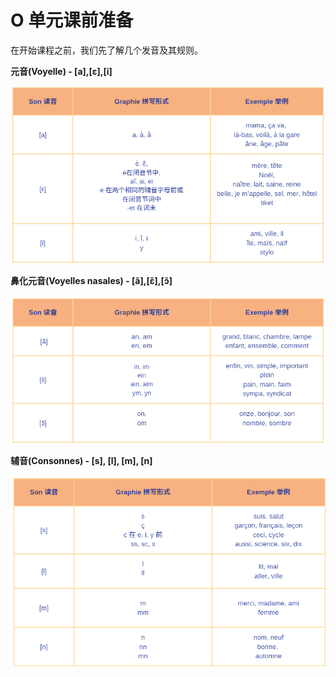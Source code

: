# O 单元课前准备

在开始课程之前，我们先了解几个发音及其规则。

**元音(Voyelle) - [a],[ε],[i]**

![voyelles](../assets/img/prepa_voyelles1.png)

**鼻化元音(Voyelles nasales) - [ã],[ɛ̃],[ɔ̃]**

![voyelles](../assets/img/voyelles-nasales.png)

**辅音(Consonnes) - [s], [l], [m], [n]**

![voyelles](../assets/img/prepa_consonnes1.png)

<!-- ## 发音规则

-   元音字母 e 在词尾不发音 (注意：在没有任何特殊符号的时候);

-   两个相同的辅音字母放在一起，通常只读一个音, 如: homme [ɔm];

-   词尾辅音接元音 e 时，辅音要发音，e 不发音,
    如 petite [pətit], grande [grɑ̃d];

-   单独 h 不发音，但和 ch 组合发[ ʃ ]的音，如：Chine [ʃin];

-   大部分辅音在词尾不发音，如 salut [saly]，t 不发音，grand [ɡʁɑ̃]，d 不发音 ;

:::info 凡事总有例外 😕
**通常发音的辅音**
**q, c, f, l, r** 通常要发音，如 coq [kɔk],
sac [sak]，public [pyblik],
vif [vif]，neuf [nœf],
canal [kanal]，animal [animal],
hiver [ivɛʁ]

**例外情况**

-   **f 不发音**：clef [kle]（钥匙，f 不发音，现代拼写多用 clé）。

-   **r 不发音**：monsieur [məsjø]（r 不发音）。

此外，某些外来词或特殊拼写的词中，词末的辅音字母会发音，如： bus [bys], film[film], watt[wat]
:::

看到这么多规则和例外，可能会让你感到法语很难，其实并不然。只要多看、多读、多练习，在实际生活中经常接触和使用不同的词汇，慢慢地你就能自然地将它们融入你的记忆中 😊。

## Les consignes en classe 课堂用语

在课上，我们会经常听到或看到以下词汇，需要你们能够熟记下来。

-   écouter 听
-   répéter 重复
-   parlez / dites 说
-   écrivez 写
-   regardez 看
-   lisez 读

:::info 动词变位
注意以上动词都是以 vous 为人称的变位动词，动词原形依次是: écouter, répéter, parler/dire, écrire, regarder, lire。

关于动词变位的规则我们会在之后的课程中讲到。
::: -->
